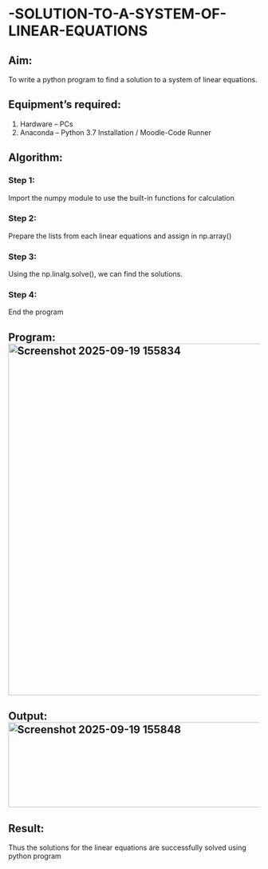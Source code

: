 # -SOLUTION-TO-A-SYSTEM-OF-LINEAR-EQUATIONS
## Aim:
To write a python program to find a solution to a system of linear equations.
## Equipment’s required:
1. 	Hardware – PCs
2. 	Anaconda – Python 3.7 Installation / Moodle-Code Runner
## Algorithm:
### Step 1: 
Import the numpy module to use the built-in functions for calculation
### Step 2: 
Prepare the lists from each linear equations and assign in np.array()
### Step 3: 
Using the np.linalg.solve(), we can find the solutions.
### Step 4: 
End the program
## Program:<img width="1273" height="704" alt="Screenshot 2025-09-19 155834" src="https://github.com/user-attachments/assets/56194ed5-9ba9-4c02-9907-0f4648e423bc" />


## Output:<img width="1244" height="170" alt="Screenshot 2025-09-19 155848" src="https://github.com/user-attachments/assets/2601babf-9183-4890-b023-0fbfb85bd030" />

## Result: 
Thus the solutions for the linear equations are successfully solved using python program

